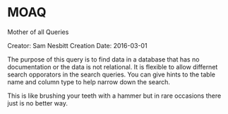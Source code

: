 # MOAQ
Mother of all Queries

Creator: Sam Nesbitt
Creation Date: 2016-03-01

The purpose of this query is to find data in a database that has no documentation or the data is not relational. It is flexible to allow differnet search opporators in the search queries. You can give hints to the table name and column type to help narrow down the search.

This is like brushing your teeth with a hammer but in rare occasions there just is no better way.
